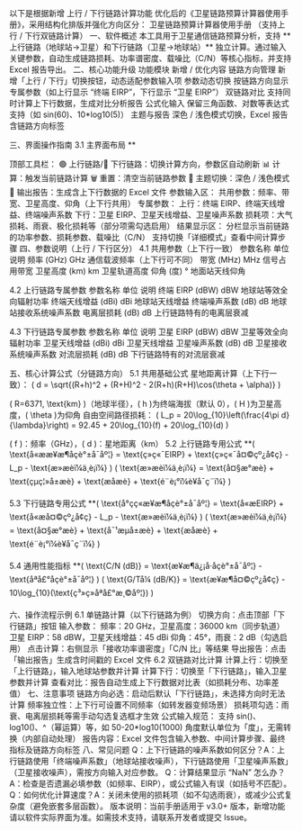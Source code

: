 以下是根据新增 上行 / 下行链路计算功能 优化后的《卫星链路预算计算器使用手册》，采用结构化排版并强化方向区分：
卫星链路预算计算器使用手册
（支持上行 / 下行双链路计算）
一、软件概述
本工具用于卫星通信链路预算分析，支持 ** 上行链路（地球站→卫星）和下行链路（卫星→地球站）** 独立计算。通过输入关键参数，自动生成链路损耗、功率谱密度、载噪比（C/N）等核心指标，并支持 Excel 报告导出。
二、核心功能升级
功能模块
新增 / 优化内容
链路方向管理
新增「上行 / 下行」切换按钮，动态适配参数输入项
参数动态切换
按链路方向显示专属参数（如上行显示 “终端 EIRP”，下行显示 “卫星 EIRP”）
双链路对比
支持同时计算上下行数据，生成对比分析报告
公式化输入
保留三角函数、对数等表达式支持（如 sin(60)、10*log10(5)）
主题与报告
深色 / 浅色模式切换，Excel 报告含链路方向标签

三、界面操作指南
3.1 主界面布局
**
 
顶部工具栏：
🟢 上行链路/🔵 下行链路：切换计算方向，参数区自动刷新
📊 计算：触发当前链路计算
🗑️ 重置：清空当前链路参数
🌙 主题切换：深色 / 浅色模式
📄 输出报告：生成含上下行数据的 Excel 文件
参数输入区：
共用参数：频率、带宽、卫星高度、仰角（上下行共用）
专属参数：
上行：终端 EIRP、终端天线增益、终端噪声系数
下行：卫星 EIRP、卫星天线增益、卫星噪声系数
损耗项：大气损耗、雨衰、极化损耗等（部分项需勾选启用）
结果显示区：
分栏显示当前链路的功率参数、损耗参数、载噪比（C/N）
支持切换「详细模式」查看中间计算步骤
四、参数说明（上行 / 下行区分）
4.1 共用参数（上下行一致）
参数名称
单位
说明
频率 (GHz)
GHz
通信载波频率（上下行可不同）
带宽 (MHz)
MHz
信号占用带宽
卫星高度 (km)
km
卫星轨道高度
仰角 (度)
°
地面站天线仰角

4.2 上行链路专属参数
参数名称
单位
说明
终端 EIRP (dBW)
dBW
地球站等效全向辐射功率
终端天线增益 (dBi)
dBi
地球站天线增益
终端噪声系数 (dB)
dB
地球站接收系统噪声系数
电离层损耗 (dB)
dB
上行链路特有的电离层衰减

4.3 下行链路专属参数
参数名称
单位
说明
卫星 EIRP (dBW)
dBW
卫星等效全向辐射功率
卫星天线增益 (dBi)
dBi
卫星天线增益
卫星噪声系数 (dB)
dB
卫星接收系统噪声系数
对流层损耗 (dB)
dB
下行链路特有的对流层衰减

五、核心计算公式（分链路方向）
5.1 共用基础公式
星地距离计算（上下行一致）：
\(
   d = \sqrt{(R+h)^2 + (R+H)^2 - 2(R+h)(R+H)\cos(\theta + \alpha)}
   \)

\( R=6371\, \text{km} \)（地球半径），\( h \)为终端海拔（默认 0），\( H \)为卫星高度，\( \theta \)为仰角
自由空间路径损耗：
\(
   L_p = 20\log_{10}\left(\frac{4\pi d}{\lambda}\right) = 92.45 + 20\log_{10}(f) + 20\log_{10}(d)
   \)

\( f \)：频率（GHz），\( d \)：星地距离（km）
5.2 上行链路专用公式
**\(
\text{å«ææ¥æ¶åçè°±å¯åº¦} = \text{ç»ç«¯EIRP} + \text{ç»ç«¯å¤©çº¿å¢ç} - L_p - \text{æ»æèï¼ä¸è¡ï¼}
\)
\(
\text{æ»æèï¼ä¸è¡ï¼} = \text{å¤§æ°æè} + \text{çµç¦»å±æè} + \text{æåæè} + \text{é¨è¡°ï¼è¥å¯ç¨ï¼}
\)

5.3 下行链路专用公式
**\(
\text{å°çç«æ¥æ¶åçè°±å¯åº¦} = \text{å«æEIRP} + \text{å«æå¤©çº¿å¢ç} - L_p - \text{æ»æèï¼ä¸è¡ï¼}
\)
\(
\text{æ»æèï¼ä¸è¡ï¼} = \text{å¤§æ°æè} + \text{å¯¹æµå±æè} + \text{æåæè} + \text{é¨è¡°ï¼è¥å¯ç¨ï¼}
\)

5.4 通用性能指标
**\(
\text{C/N (dB)} = \text{æ¥æ¶ä¿¡å·åçè°±å¯åº¦} - \text{åªå£°åçè°±å¯åº¦}
\)
\(
\text{G/Tå¼ (dB/K)} = \text{æ¥æ¶å¤©çº¿å¢ç} - 10\log_{10}(\text{ç³»ç»åªå£°æ¸©åº¦})
\)

六、操作流程示例
6.1 单链路计算（以下行链路为例）
切换方向：点击顶部「下行链路」按钮
输入参数：
频率：20 GHz，卫星高度：36000 km（同步轨道）
卫星 EIRP：58 dBW，卫星天线增益：45 dBi
仰角：45°，雨衰：2 dB（勾选启用）
点击计算：右侧显示「接收功率谱密度」「C/N 比」等结果
导出报告：点击「输出报告」生成含时间戳的 Excel 文件
6.2 双链路对比计算
计算上行：切换至「上行链路」，输入地球站参数并计算
计算下行：切换至「下行链路」，输入卫星参数并计算
查看对比：报告自动生成上下行数据对比表（如损耗分布、功率差值）
七、注意事项
链路方向必选：启动后默认「下行链路」，未选择方向时无法计算
频率独立性：上下行可设置不同频率（如转发器变频场景）
损耗项勾选：雨衰、电离层损耗等需手动勾选复选框才生效
公式输入规范：
支持 sin()、log10()、^（幂运算）等，如 50-20*log10(1000)
角度默认单位为「度」，无需转换（内部自动处理）
报告内容：Excel 文件包含输入参数、中间计算步骤、最终指标及链路方向标签
八、常见问题
Q：上下行链路的噪声系数如何区分？A：上行链路使用「终端噪声系数」（地球站接收噪声），下行链路使用「卫星噪声系数」（卫星接收噪声），需按方向输入对应参数。
Q：计算结果显示 “NaN” 怎么办？A：检查是否遗漏必填参数（如频率、EIRP），或公式输入有误（如括号不匹配）。
Q：如何优化计算速度？A：关闭未使用的损耗项（如不勾选雨衰），或减少公式复杂度（避免嵌套多层函数）。
版本说明：当前手册适用于 v3.0+ 版本，新增功能请以软件实际界面为准。如需技术支持，请联系开发者或提交 Issue。